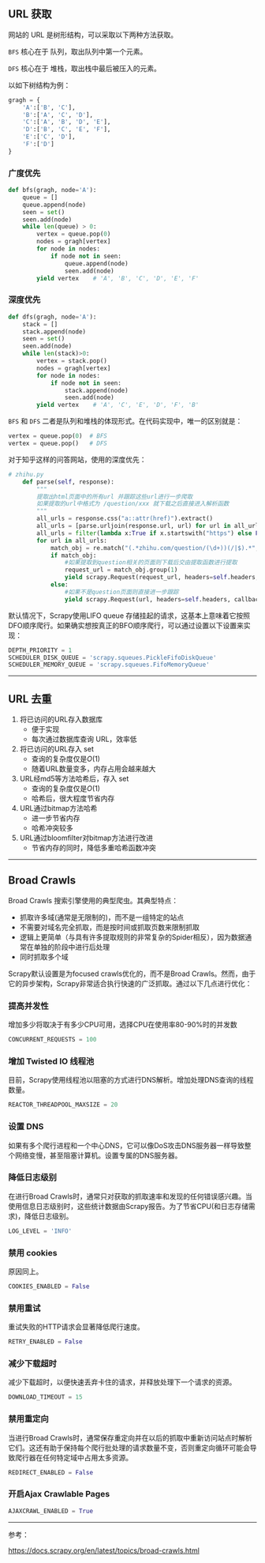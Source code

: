 ## URL 获取

网站的 URL 是树形结构，可以采取以下两种方法获取。

`BFS` 核心在于 队列，取出队列中第一个元素。

`DFS` 核心在于 堆栈，取出栈中最后被压入的元素。

以如下树结构为例：

```python
gragh = {
    'A':['B', 'C'],
    'B':['A', 'C', 'D'],
    'C':['A', 'B', 'D', 'E'],
    'D':['B', 'C', 'E', 'F'],
    'E':['C', 'D'],
    'F':['D']
}
```

### 广度优先

```python
def bfs(gragh, node='A'):
    queue = []
    queue.append(node)
    seen = set()
    seen.add(node)
    while len(queue) > 0:
        vertex = queue.pop(0)
        nodes = gragh[vertex]
        for node in nodes:
            if node not in seen:
                queue.append(node)
                seen.add(node)
        yield vertex	# 'A', 'B', 'C', 'D', 'E', 'F'
```

### 深度优先

```python
def dfs(gragh, node='A'):
    stack = []
    stack.append(node)
    seen = set()
    seen.add(node)
    while len(stack)>0:
        vertex = stack.pop()
        nodes = gragh[vertex]
        for node in nodes:
            if node not in seen:
                stack.append(node)
                seen.add(node)
        yield vertex	# 'A', 'C', 'E', 'D', 'F', 'B'
```

`BFS` 和 `DFS` 二者是队列和堆栈的体现形式。在代码实现中，唯一的区别就是：

```python
vertex = queue.pop(0)  # BFS
vertex = queue.pop()   # DFS
```

对于知乎这样的问答网站，使用的深度优先：

```python
# zhihu.py
    def parse(self, response):
        """
        提取出html页面中的所有url 并跟踪这些url进行一步爬取
        如果提取的url中格式为 /question/xxx 就下载之后直接进入解析函数
        """
        all_urls = response.css("a::attr(href)").extract()
        all_urls = [parse.urljoin(response.url, url) for url in all_urls]
        all_urls = filter(lambda x:True if x.startswith("https") else False, all_urls)
        for url in all_urls:
            match_obj = re.match("(.*zhihu.com/question/(\d+))(/|$).*", url)
            if match_obj:
                #如果提取到question相关的页面则下载后交由提取函数进行提取
                request_url = match_obj.group(1)
                yield scrapy.Request(request_url, headers=self.headers, callback=self.parse_question)
            else:
                #如果不是question页面则直接进一步跟踪
                yield scrapy.Request(url, headers=self.headers, callback=self.parse)
```

默认情况下，Scrapy使用LIFO queue 存储挂起的请求，这基本上意味着它按照DFO顺序爬行。如果确实想按真正的BFO顺序爬行，可以通过设置以下设置来实现：

```python
DEPTH_PRIORITY = 1
SCHEDULER_DISK_QUEUE = 'scrapy.squeues.PickleFifoDiskQueue'
SCHEDULER_MEMORY_QUEUE = 'scrapy.squeues.FifoMemoryQueue'
```

***

## URL 去重

1. 将已访问的URL存入数据库
   * 便于实现
   * 每次通过数据库查询 URL，效率低
2. 将已访问的URL存入 set
   * 查询的复杂度仅是$O(1)$
   * 随着URL数量变多，内存占用会越来越大
3. URL经md5等方法哈希后，存入 set
   * 查询的复杂度仅是$O(1)$
   * 哈希后，很大程度节省内存
4. URL通过bitmap方法哈希
   * 进一步节省内存
   * 哈希冲突较多
5. URL通过bloomfilter对bitmap方法进行改进
   * 节省内存的同时，降低多重哈希函数冲突

***

## Broad Crawls

Broad Crawls 搜索引擎使用的典型爬虫。其典型特点：

* 抓取许多域(通常是无限制的)，而不是一组特定的站点
* 不需要对域名完全抓取，而是按时间或抓取页数来限制抓取
* 逻辑上更简单（与具有许多提取规则的非常复杂的Spider相反），因为数据通常在单独的阶段中进行后处理
* 同时抓取多个域

Scrapy默认设置是为focused crawls优化的，而不是Broad Crawls。然而，由于它的异步架构，Scrapy非常适合执行快速的广泛抓取。通过以下几点进行优化：

### 提高并发性

增加多少将取决于有多少CPU可用，选择CPU在使用率80-90%时的并发数

```python
CONCURRENT_REQUESTS = 100
```

### 增加 Twisted IO 线程池

目前，Scrapy使用线程池以阻塞的方式进行DNS解析。增加处理DNS查询的线程数量。

```python
REACTOR_THREADPOOL_MAXSIZE = 20
```

### 设置 DNS

如果有多个爬行进程和一个中心DNS，它可以像DoS攻击DNS服务器一样导致整个网络变慢，甚至阻塞计算机。设置专属的DNS服务器。

### 降低日志级别

在进行Broad Crawls时，通常只对获取的抓取速率和发现的任何错误感兴趣。当使用信息日志级别时，这些统计数据由Scrapy报告。为了节省CPU(和日志存储需求)，降低日志级别。

```python
LOG_LEVEL = 'INFO'
```

### 禁用 cookies

原因同上。

```python
COOKIES_ENABLED = False
```

### 禁用重试

重试失败的HTTP请求会显著降低爬行速度。

```python
RETRY_ENABLED = False
```

### 减少下载超时

减少下载超时，以便快速丢弃卡住的请求，并释放处理下一个请求的资源。

```python
DOWNLOAD_TIMEOUT = 15
```

### 禁用重定向

当进行Broad Crawls时，通常保存重定向并在以后的抓取中重新访问站点时解析它们。这还有助于保持每个爬行批处理的请求数量不变，否则重定向循环可能会导致爬行器在任何特定域中占用太多资源。

```python
REDIRECT_ENABLED = False
```

### 开启Ajax Crawlable Pages

```python
AJAXCRAWL_ENABLED = True
```

***

参考：

https://docs.scrapy.org/en/latest/topics/broad-crawls.html